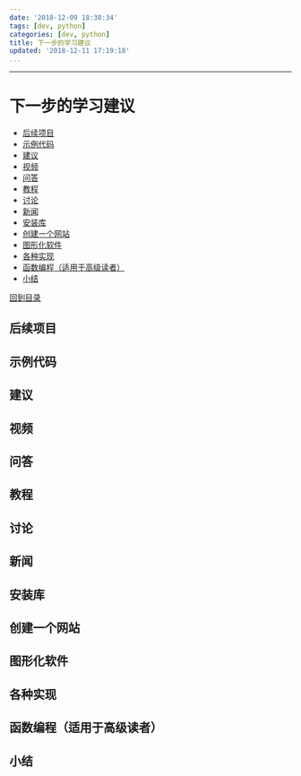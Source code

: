```yaml
---
date: '2018-12-09 18:30:34'
tags: [dev, python]
categories: [dev, python]
title: 下一步的学习建议
updated: '2018-12-11 17:19:18'
...
```

---
# 下一步的学习建议
<!-- MarkdownTOC -->

- [后续项目](#%E5%90%8E%E7%BB%AD%E9%A1%B9%E7%9B%AE)
- [示例代码](#%E7%A4%BA%E4%BE%8B%E4%BB%A3%E7%A0%81)
- [建议](#%E5%BB%BA%E8%AE%AE)
- [视频](#%E8%A7%86%E9%A2%91)
- [问答](#%E9%97%AE%E7%AD%94)
- [教程](#%E6%95%99%E7%A8%8B)
- [讨论](#%E8%AE%A8%E8%AE%BA)
- [新闻](#%E6%96%B0%E9%97%BB)
- [安装库](#%E5%AE%89%E8%A3%85%E5%BA%93)
- [创建一个网站](#%E5%88%9B%E5%BB%BA%E4%B8%80%E4%B8%AA%E7%BD%91%E7%AB%99)
- [图形化软件](#%E5%9B%BE%E5%BD%A2%E5%8C%96%E8%BD%AF%E4%BB%B6)
- [各种实现](#%E5%90%84%E7%A7%8D%E5%AE%9E%E7%8E%B0)
- [函数编程（适用于高级读者）](#%E5%87%BD%E6%95%B0%E7%BC%96%E7%A8%8B%EF%BC%88%E9%80%82%E7%94%A8%E4%BA%8E%E9%AB%98%E7%BA%A7%E8%AF%BB%E8%80%85%EF%BC%89)
- [小结](#%E5%B0%8F%E7%BB%93)

<!-- /MarkdownTOC -->
[回到目录](./index.md)

<a id="%E5%90%8E%E7%BB%AD%E9%A1%B9%E7%9B%AE"></a>
## 后续项目

<a id="%E7%A4%BA%E4%BE%8B%E4%BB%A3%E7%A0%81"></a>
## 示例代码

<a id="%E5%BB%BA%E8%AE%AE"></a>
## 建议

<a id="%E8%A7%86%E9%A2%91"></a>
## 视频

<a id="%E9%97%AE%E7%AD%94"></a>
## 问答

<a id="%E6%95%99%E7%A8%8B"></a>
## 教程

<a id="%E8%AE%A8%E8%AE%BA"></a>
## 讨论

<a id="%E6%96%B0%E9%97%BB"></a>
## 新闻

<a id="%E5%AE%89%E8%A3%85%E5%BA%93"></a>
## 安装库

<a id="%E5%88%9B%E5%BB%BA%E4%B8%80%E4%B8%AA%E7%BD%91%E7%AB%99"></a>
## 创建一个网站

<a id="%E5%9B%BE%E5%BD%A2%E5%8C%96%E8%BD%AF%E4%BB%B6"></a>
## 图形化软件

<a id="%E5%90%84%E7%A7%8D%E5%AE%9E%E7%8E%B0"></a>
## 各种实现

<a id="%E5%87%BD%E6%95%B0%E7%BC%96%E7%A8%8B%EF%BC%88%E9%80%82%E7%94%A8%E4%BA%8E%E9%AB%98%E7%BA%A7%E8%AF%BB%E8%80%85%EF%BC%89"></a>
## 函数编程（适用于高级读者）

<a id="%E5%B0%8F%E7%BB%93"></a>
## 小结
